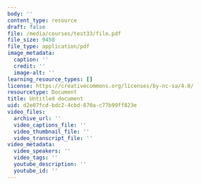 ```yaml
---
body: ''
content_type: resource
draft: false
file: /media/courses/test33/file.pdf
file_size: 9450
file_type: application/pdf
image_metadata:
  caption: ''
  credit: ''
  image-alt: ''
learning_resource_types: []
license: https://creativecommons.org/licenses/by-nc-sa/4.0/
resourcetype: Document
title: Untitled document
uid: d2e07fcd-bdc2-4cbd-870a-c77b99ff823e
video_files:
  archive_url: ''
  video_captions_file: ''
  video_thumbnail_file: ''
  video_transcript_file: ''
video_metadata:
  video_speakers: ''
  video_tags: ''
  youtube_description: ''
  youtube_id: ''
---
```

